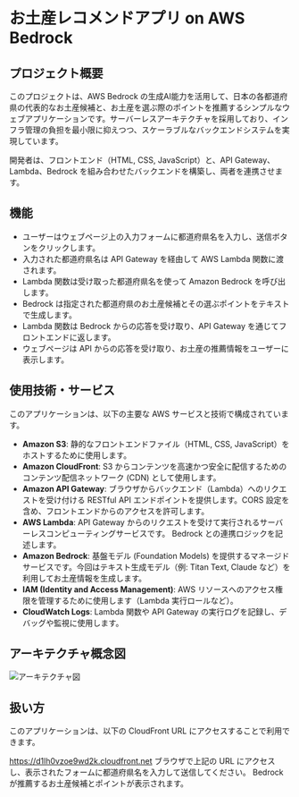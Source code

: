 # お土産レコメンドアプリ on AWS Bedrock

## プロジェクト概要

このプロジェクトは、AWS Bedrock の生成AI能力を活用して、日本の各都道府県の代表的なお土産候補と、お土産を選ぶ際のポイントを推薦するシンプルなウェブアプリケーションです。サーバーレスアーキテクチャを採用しており、インフラ管理の負担を最小限に抑えつつ、スケーラブルなバックエンドシステムを実現しています。

開発者は、フロントエンド（HTML, CSS, JavaScript）と、API Gateway、Lambda、Bedrock を組み合わせたバックエンドを構築し、両者を連携させます。

## 機能

- ユーザーはウェブページ上の入力フォームに都道府県名を入力し、送信ボタンをクリックします。
- 入力された都道府県名は API Gateway を経由して AWS Lambda 関数に渡されます。
- Lambda 関数は受け取った都道府県名を使って Amazon Bedrock を呼び出します。
- Bedrock は指定された都道府県のお土産候補とその選ぶポイントをテキストで生成します。
- Lambda 関数は Bedrock からの応答を受け取り、API Gateway を通じてフロントエンドに返します。
- ウェブページは API からの応答を受け取り、お土産の推薦情報をユーザーに表示します。

## 使用技術・サービス

このアプリケーションは、以下の主要な AWS サービスと技術で構成されています。

- **Amazon S3**: 静的なフロントエンドファイル（HTML, CSS, JavaScript）をホストするために使用します。
- **Amazon CloudFront**: S3 からコンテンツを高速かつ安全に配信するためのコンテンツ配信ネットワーク (CDN) として使用します。
- **Amazon API Gateway**: ブラウザからバックエンド（Lambda）へのリクエストを受け付ける RESTful API エンドポイントを提供します。CORS 設定を含め、フロントエンドからのアクセスを許可します。
- **AWS Lambda**: API Gateway からのリクエストを受けて実行されるサーバーレスコンピューティングサービスです。 Bedrock との連携ロジックを記述します。
- **Amazon Bedrock**: 基盤モデル (Foundation Models) を提供するマネージドサービスです。今回はテキスト生成モデル（例: Titan Text, Claude など）を利用してお土産情報を生成します。
- **IAM (Identity and Access Management)**: AWS リソースへのアクセス権限を管理するために使用します（Lambda 実行ロールなど）。
- **CloudWatch Logs**: Lambda 関数や API Gateway の実行ログを記録し、デバッグや監視に使用します。

## アーキテクチャ概念図

![アーキテクチャ図](https://github.com/shunsukehata/aws-bedrock-app/blob/master/docs/SouvenirSurvey.drawio)

## 扱い方
このアプリケーションは、以下の CloudFront URL にアクセスすることで利用できます。

https://d1lh0vzoe9wd2k.cloudfront.net
ブラウザで上記の URL にアクセスし、表示されたフォームに都道府県名を入力して送信してください。 Bedrock が推薦するお土産候補とポイントが表示されます。
